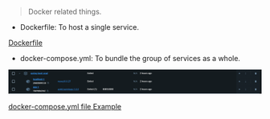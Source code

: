 > Docker related things.

- Dockerfile: To host a single service.
  
<a href="Dockerfile Example">Dockerfile</a>

- docker-compose.yml: To bundle the group of services as a whole.

<img src="dockercompose.png"> </img>

<a href="docker-compose Example.yml">docker-compose.yml file Example</a>
